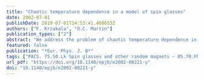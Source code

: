 ```yaml
---
title: "Chaotic temperature dependence in a model of spin glasses"
date: 2002-07-01
publishDate: 2019-07-01T14:53:41.460653Z
authors: ["F. Krzakala", "O.C. Martin"]
publication_types: ["2"]
abstract: "We address the problem of chaotic temperature dependence in disordered glassy systems at equilibrium by following states of a random-energy random-entropy model in temperature; of particular interest are the crossings of the free-energies of these states. We find that this model exhibits strong, weak or no temperature chaos depending on the value of an exponent. This allows us to write a general criterion for temperature chaos in disordered systems, predicting the presence of temperature chaos in the Sherrington-Kirkpatrick and Edwards-Anderson spin glass models, albeit when the number of spins is large enough. The absence of chaos for smaller systems may justify why it is difficult to observe chaos with current simulations. We also illustrate our findings by studying temperature chaos in the naıve mean field equations for the Edwards-Anderson spin glass."
featured: false
publication: "*Eur. Phys. J. B*"
tags: ["PACS. 75.50.Lk Spin glasses and other random magnets – 05.70.Fh Phase transitions: general studies – 64.70.Pf Glass transitions"]
url_pdf: "https://doi.org/10.1140/epjb/e2002-00221-y"
doi: "10.1140/epjb/e2002-00221-y"
---
```



